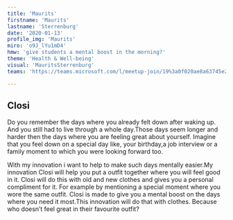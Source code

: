 ```yaml
---
title: 'Maurits'
firstname: 'Maurits'
lastname: 'Sterrenburg'
date: '2020-01-13'
profile_img: 'Maurits'
miro: 'o9J_lYu1mD4'
hmw: 'give students a mental boost in the morning?'
theme: 'Health & Well-being'
visual: 'MauritsSterrenburg'
teams: 'https://teams.microsoft.com/l/meetup-join/19%3a0f020ae8a63745e2833ec6fa438a1d14%40thread.tacv2/1611096105681?context=%7b%22Tid%22%3a%22ca6fbace-7cba-4d53-8681-a06284f7ff46%22%2c%22Oid%22%3a%22100e5047-8c80-4681-bea6-926cb60256f0%22%7d'

---
```


## Closi

Do you remember the days where you already felt down after waking up. And you still had to live through a whole day.Those days seem longer and harder then the days where you are feeling great about yourself. Imagine that you feel down on a special day like, your birthday,a job interview or a family moment to which you were looking forward too.

With my innovation i want to help to make such days mentally easier.My innovation Closi will help you put a outfit together where you will feel good in it. Closi will do this with old and new clothes and gives you a personal compliment for it. For example by mentioning a special moment where you wore the same outfit. Closi is made to give you a mental boost on the days where you need it most.This innovation will do that with clothes. Because who doesn’t feel great in their favourite outfit?
